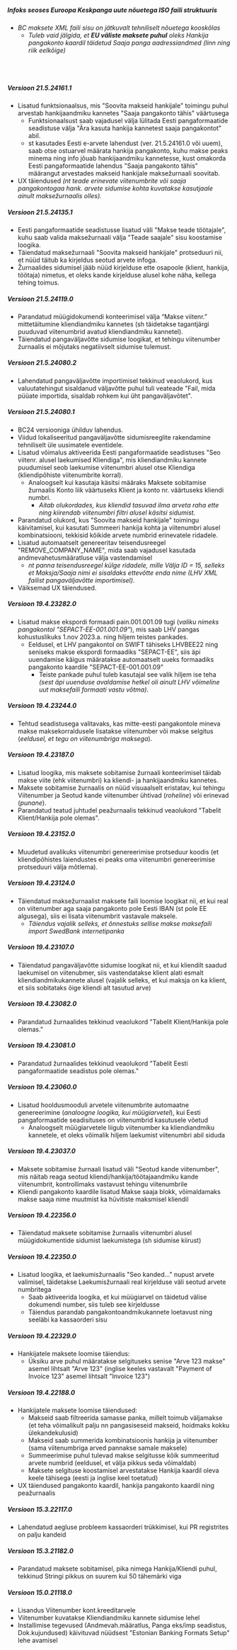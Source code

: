 ---
---
##### Infoks seoses Euroopa Keskpanga uute nõuetega ISO faili struktuuris
- _BC maksete XML faili sisu on jätkuvalt tehniliselt nõuetega kooskõlas_
  - _Tuleb vaid jälgida, et **EU väliste maksete puhul** oleks Hankija pangakonto kaardil täidetud Saaja panga aadressiandmed (linn ning riik eelkõige)_
<br>
<br>

##### Versioon 21.5.24161.1
- Lisatud funktsionaalsus, mis "Soovita makseid hankijale" toimingu puhul arvestab hankijaandmiku kannetes "Saaja pangakonto tähis" väärtusega
  - Funktsionaalsust saab vajadusel välja lülitada Eesti pangaformaatide seadistuse välja "Ära kasuta hankija kannetest saaja pangakontot" abil.
  - st kasutades Eesti e-arvete lahendust (ver. 21.5.24161.0 või uuem), saab otse ostuarvel määrata hankija pangakonto, kuhu makse peaks minema ning info jõuab hankijaandmiku kannetesse, kust omakorda Eesti pangaformaatide lahendus "Saaja pangakonto tähis" määrangut arvestades makseid hankijale maksežurnaali soovitab.
- UX täiendused _(nt teade erinevate viitenumbrite või saaja pangakontogaa hank. arvete sidumise kohta kuvatakse kasutjaale ainult maksežurnaalis olles)._  

##### Versioon 21.5.24135.1
- Eesti pangaformaatide seadistusse lisatud väli "Makse teade töötajale", kuhu saab valida maksežurnaali välja "Teade saajale" sisu koostamise loogika.
- Täiendatud maksežurnaali "Soovita makseid hankijale" protseduuri nii, et nüüd täitub ka kirjeldus seotud arvete infoga.
- Žurnaalides sidumisel jääb nüüd kirjelduse ette osapoole (klient, hankija, töötaja) nimetus, et oleks kande kirjelduse alusel kohe näha, kellega tehing toimus.  

##### Versioon 21.5.24119.0
- Parandatud müügidokumendi konteerimisel välja “Makse viitenr.” mittetäitumine kliendiandmiku kannetes (sh täidetakse tagantjärgi puuduvad viitenumbrid avatud kliendiandmiku kannetel).
- Täiendatud pangaväljavõtte sidumise loogikat, et tehingu viitenumber žurnaalis ei mõjutaks negatiivselt sidumise tulemust.  

##### Versioon 21.5.24080.2
- Lahendatud pangaväljavõtte importimisel tekkinud veaolukord, kus valuutatehingut sisaldanud väljavõtte puhul tuli veateade "Fail, mida püüate importida, sisaldab rohkem kui üht pangaväljavõtet".  

##### Versioon 21.5.24080.1
- BC24 versiooniga ühilduv lahendus.
- Viidud lokaliseeritud pangaväljavõtte sidumisreeglite rakendamine tehniliselt üle uusimatele eventidele.
- Lisatud võimalus aktiveerida Eesti pangaformaatide seadistuses "Seo viitenr. alusel laekumised Kliendiga", mis kliendiandmiku kannete puudumisel seob laekumise viitenumbri alusel otse Kliendiga (kliendipõhiste viitenumbrite korral).
  - Analoogselt kui kasutaja käsitsi määraks Maksete sobitamise žurnaalis Konto liik väärtuseks Klient ja konto nr. väärtuseks kliendi numbri.
    - _Aitab olukordades, kus kliendid tasuvad ilma arveta raha ette ning kiirendab viitenumbri filtri alusel käsitsi sidumist._
- Parandatud olukord, kus "Soovita makseid hankijale" toimingu käivitamisel, kui kasutati Summeeri hankija kohta ja viitenumbri alusel kombinatsiooni, tekkisid kõikide arvete numbrid erinevatele ridadele.
- Lisatud automaatselt genereeritav teisendusreegel "REMOVE_COMPANY_NAME", mida saab vajadusel kasutada andmevahetusmääratluse välja vastendamisel
  - _nt panna teisendusreegel külge ridadele, mille Välja ID = 15, selleks et Maksja/Saaja nimi ei sisaldaks ettevõtte enda nime (LHV XML failist pangaväljavõtte importimisel)_.
- Väiksemad UX täiendused.  

##### Versioon 19.4.23282.0
- Lisatud makse ekspordi formaadi pain.001.001.09 tugi (_valiku nimeks pangakontol "SEPACT-EE-001.001.09"_), mis saab LHV pangas kohustuslikuks 1.nov 2023.a. ning hiljem teistes pankades.
  - Eeldusel, et LHV pangakontol on SWIFT tähiseks LHVBEE22 ning seniseks makse ekspordi formaadiks "SEPACT-EE", siis äpi uuendamise käigus määratakse automaatselt uueks formaadiks pangakonto kaardile "SEPACT-EE-001.001.09"
    - Teiste pankade puhul tuleb kasutajal see valik hiljem ise teha _(sest äpi uuenduse avaldamise hetkel oli ainult LHV võimeline uut maksefaili formaati vastu võtma)_.  

##### Versioon 19.4.23244.0
- Tehtud seadistusega valitavaks, kas mitte-eesti pangakontole mineva makse maksekorraldusele lisatakse viitenumber või makse selgitus (_eeldusel, et tegu on viitenumbriga maksega_).  

##### Versioon 19.4.23187.0
- Lisatud loogika, mis maksete sobitamise žurnaali konteerimisel täidab makse viite (ehk viitenumbri) ka kliendi- ja hankijaandmiku kannetes.
- Maksete sobitamise žurnaalis on nüüd visuaalselt eristatav, kui tehingu Viitenumber ja Seotud kande viitenumber ühtivad (_roheline_) või erinevad (_punane_).
- Parandatud teatud juhtudel peažurnaalis tekkinud veaolukord "Tabelit Klient/Hankija pole olemas".  

##### Versioon 19.4.23152.0
- Muudetud avalikuks viitenumbri genereerimise protseduur koodis (et kliendipõhistes laiendustes ei peaks oma viitenumbri genereerimise protseduuri välja mõtlema).  

##### Versioon 19.4.23124.0
- Täiendatud maksežurnaalist maksete faili loomise loogikat nii, et kui real on viitenumber aga saaja pangakonto pole Eesti IBAN (st pole EE algusega), siis ei lisata viitenumbrit vastavale maksele.
  - _Täiendus vajalik selleks, et õnnestuks sellise makse maksefaili import SwedBank internetipanka_  

##### Versioon 19.4.23107.0
- Täiendatud pangaväljavõtte sidumise loogikat nii, et kui kliendilt saadud laekumisel on viitenubmer, siis vastendatakse klient alati esmalt kliendiandmikukannete alusel (vajalik selleks, et kui maksja on ka klient, et siis sobitataks õige kliendi alt tasutud arve)  

##### Versioon 19.4.23082.0
- Parandatud žurnaalides tekkinud veaolukord "Tabelit Klient/Hankija pole olemas."  

##### Versioon 19.4.23081.0
- Parandatud žurnaalides tekkinud veaolukord "Tabelit Eesti pangaformaatide seadistus pole olemas."  

##### Versioon 19.4.23060.0
- Lisatud hooldusmooduli arvetele viitenumbrite automaatne genereerimine (_analoogne loogika, kui müügiarvetel_), kui Eesti pangaformaatide seadisituses on viitenumbrid kasutusele võetud
  - Analoogselt müügiarvetele liigub viitenumber ka kliendiandmiku kannetele, et oleks võimalik hiljem laekumist viitenumbri abil siduda  

##### Versioon 19.4.23037.0
- Maksete sobitamise žurnaali lisatud väli "Seotud kande viitenumber", mis näitab reaga seotud kliendi/hankija/töötajaandmiku kande viitenumbrit, kontrollimaks vastavust tehingu viitenumbrile
- Kliendi pangakonto kaardile lisatud Makse saaja blokk, võimaldamaks makse saaja nime muutmist ka hüvitiste maksmisel kliendil  
  
##### Versioon 19.4.22356.0
- Täiendatud maksete sobitamise žurnaalis viitenumbri alusel müügidokumentide sidumist laekumistega (sh sidumise kiirust)  

##### Versioon 19.4.22350.0
- Lisatud loogika, et laekumisžurnaalis "Seo kanded..." nupust arvete valimisel, täidetakse Laekumisžurnaali real kirjelduse väli seotud arvete numbritega
  - Saab aktiveerida loogika, et kui müügiarvel on täidetud välise dokumendi number, siis tuleb see kirjeldusse
  - Täiendus parandab pangakontoandmikukannete loetavust ning seeläbi ka kassaorderi sisu  

##### Versioon 19.4.22329.0
- Hankijatele maksete loomise täiendus:
  - Üksiku arve puhul määratakse selgituseks senise "Arve 123 makse" asemel lihtsalt "Arve 123" (inglise keeles vastavalt "Payment of Invoice 123" asemel lihtsalt "Invoice 123")  

##### Versioon 19.4.22188.0
- Hankijatele maksete loomise täiendused:
  - Makseid saab filtreerida samasse panka, millelt toimub väljamakse (et teha võimalikult palju nn pangasiseseid makseid, hoidmaks kokku ülekandekulusid)
  - Makseid saab summerida kombinatsioonis hankija ja viitenumber (sama viitenumbriga arved pannakse samale maksele)
  - Summeerimise puhul tulevad makse selgitusse kõik summeeritud arvete numbrid (eeldusel, et välja pikkus seda võimaldab)
  - Maksete selgituse koostamisel arvestatakse Hankija kaardil oleva keele tähisega (eesti ja inglise keel toetatud)
- UX täiendused pangakonto kaardil, hankija pangakonto kaardil ning peažurnaalis  

##### Versioon 15.3.22117.0
- Lahendatud aegluse probleem kassaorderi trükkimisel, kui PR registrites on palju kandeid  

##### Versioon 15.3.21182.0
- Parandatud maksete sobitamisel, pika nimega Hankija/Kliendi puhul, tekkinud Stringi pikkus on suurem kui 50 tähemärki viga  

##### Versioon 15.0.21118.0
- Lisandus Viitenumber kont.kreeditarvele
- Viitenumber kuvatakse Kliendiandmiku kannete sidumise lehel
- Installimise tegevused (Andmevah.määratlus, Panga eks/imp seadistus, Dok.kujundused) käivituvad nüüdsest "Estonian Banking Formats Setup" lehe avamisel
